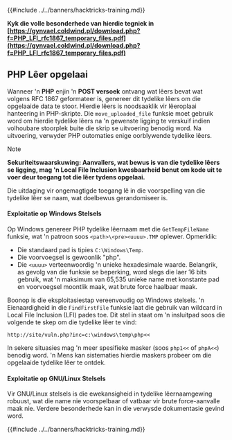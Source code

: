 {{#include ../../banners/hacktricks-training.md}}

**Kyk die volle besonderhede van hierdie tegniek in [https://gynvael.coldwind.pl/download.php?f=PHP_LFI_rfc1867_temporary_files.pdf](https://gynvael.coldwind.pl/download.php?f=PHP_LFI_rfc1867_temporary_files.pdf)**

## **PHP Lêer opgelaai**

Wanneer 'n **PHP** enjin 'n **POST versoek** ontvang wat lêers bevat wat volgens RFC 1867 geformateer is, genereer dit tydelike lêers om die opgelaaide data te stoor. Hierdie lêers is noodsaaklik vir lêeroplaai hanteering in PHP-skripte. Die `move_uploaded_file` funksie moet gebruik word om hierdie tydelike lêers na 'n gewenste ligging te verskuif indien volhoubare stoorplek buite die skrip se uitvoering benodig word. Na uitvoering, verwyder PHP outomaties enige oorblywende tydelike lêers.

> [!NOTE]
> **Sekuriteitswaarskuwing: Aanvallers, wat bewus is van die tydelike lêers se ligging, mag 'n Local File Inclusion kwesbaarheid benut om kode uit te voer deur toegang tot die lêer tydens opgelaai.**

Die uitdaging vir ongemagtigde toegang lê in die voorspelling van die tydelike lêer se naam, wat doelbewus gerandomiseer is.

#### Exploitatie op Windows Stelsels

Op Windows genereer PHP tydelike lêernaam met die `GetTempFileName` funksie, wat 'n patroon soos `<path>\<pre><uuuu>.TMP` oplewer. Opmerklik:

- Die standaard pad is tipies `C:\Windows\Temp`.
- Die voorvoegsel is gewoonlik "php".
- Die `<uuuu>` verteenwoordig 'n unieke hexadesimale waarde. Belangrik, as gevolg van die funksie se beperking, word slegs die laer 16 bits gebruik, wat 'n maksimum van 65,535 unieke name met konstante pad en voorvoegsel moontlik maak, wat brute force haalbaar maak.

Boonop is die eksploitasiestap vereenvoudig op Windows stelsels. 'n Eienaardigheid in die `FindFirstFile` funksie laat die gebruik van wildcard in Local File Inclusion (LFI) pades toe. Dit stel in staat om 'n insluitpad soos die volgende te skep om die tydelike lêer te vind:
```
http://site/vuln.php?inc=c:\windows\temp\php<<
```
In sekere situasies mag 'n meer spesifieke masker (soos `php1<<` of `phpA<<`) benodig word. 'n Mens kan sistematies hierdie maskers probeer om die opgelaaide tydelike lêer te ontdek.

#### Exploitatie op GNU/Linux Stelsels

Vir GNU/Linux stelsels is die ewekansigheid in tydelike lêernaamgewing robuust, wat die name nie voorspelbaar of vatbaar vir brute force-aanvalle maak nie. Verdere besonderhede kan in die verwysde dokumentasie gevind word.

{{#include ../../banners/hacktricks-training.md}}
